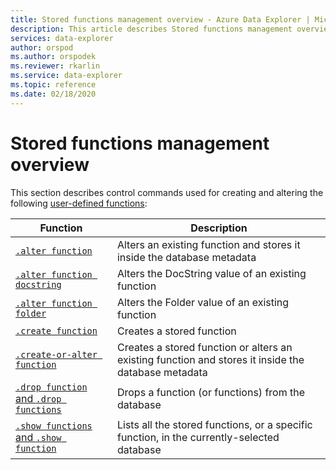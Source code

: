 ```yaml
---
title: Stored functions management overview - Azure Data Explorer | Microsoft Docs
description: This article describes Stored functions management overview in Azure Data Explorer.
services: data-explorer
author: orspod
ms.author: orspodek
ms.reviewer: rkarlin
ms.service: data-explorer
ms.topic: reference
ms.date: 02/18/2020
---
```

# Stored functions management overview
This section describes control commands used for creating and altering the following [user-defined functions](../query/functions/user-defined-functions.md):

|Function |Description|
|---------|-----------|
|[`.alter function`](alter-function.md) |Alters an existing function and stores it inside the database metadata |
|[`.alter function docstring`](alter-docstring-function.md) |Alters the DocString value of an existing function |
|[`.alter function folder`](alter-folder-function.md) |Alters the Folder value of an existing function |
|[`.create function`](create-function.md) |Creates a stored function |
|[`.create-or-alter function`](create-alter-function.md) |Creates a stored function or alters an existing function and stores it inside the database metadata |
|[`.drop function` and `.drop functions`](drop-function.md) |Drops a function (or functions) from the database |
|[`.show functions` and `.show function`](show-function.md) |Lists all the stored functions, or a specific function, in the currently-selected database |